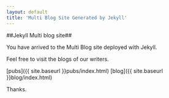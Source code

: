 ```yaml
---
layout: default
title: 'Multi Blog Site Generated by Jekyll'
---
```



##Jekyll Multi blog site##

You have arrived to the Multi Blog site deployed with Jekyll.

Feel free to visit the blogs of our writers.

[pubs]({{ site.baseurl }}pubs/index.html)
[blog]({{ site.baseurl }}blog/index.html)

Thanks.

